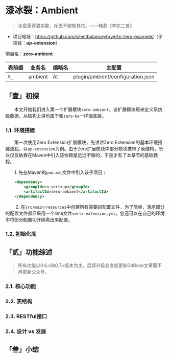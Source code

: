 # 漆冰裂：Ambient

>  冰盘夏荐碧实脆，斥去不御惭其花。——韩愈《李花二首》
* 项目地址：<https://github.com/silentbalanceyh/vertx-zero-example/>（子项目：**up-extension**）

项目名：**zero-ambient**

|表前缀|业务名|缩略名|主配置|
|---|---|---|---|
|`X_`|ambient|At|plugin/ambient/configuration.json|

## 「壹」初探

&ensp;&ensp;&ensp;&ensp;本文开始我们进入第一个扩展模块`zero-ambient`，该扩展模块用来定义系统级数据，从结构上讲也属于和`zero-ke`一样偏底层。

### 1.1. 环境搭建

&ensp;&ensp;&ensp;&ensp;第一次使用Zero Extension扩展模块，先讲讲Zero Extension的基本环境搭建流程，以`up-extension`为例。由于Zero扩展模块中部分模块携带了表结构，所以仅仅依靠在Maven中引入该依赖是远远不够的，于是才有了本章节的基础教程。

&ensp;&ensp;&ensp;&ensp;1. 先在Maven的`pom.xml`文件中引入该子项目：
    
```xml
    <dependency>
        <groupId>cn.vertxup</groupId>
        <artifactId>zero-ambient</artifactId>
    </dependency>
```

&ensp;&ensp;&ensp;&ensp; 2. 在`src/main/resources`中创建所有需要的配置文件，为了简单，演示部分的配置文件都只采用一个lime文件`vertx-extension.yml`，您还可以在自己的环境中将部分配置切开隔离出来配置。

### 1.2. 初始化库



## 「贰」功能综述

> 所有功能以0.6.x和0.7.x版本为主，后续升级会直接更新GitBook文章而不再更新公众号。

### 2.1. 核心功能

### 2.2. 表结构

### 2.3. RESTful接口

### 2.4. 设计 vs 发展

## 「叁」小结

